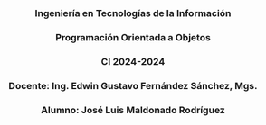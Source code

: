 <!DOCTYPE html>
<html>
    <head>
<meta charset="utf-8" />

<body>
    <br>
    <br>
    <center><img src="https://www.uea.edu.ec/web/v2/wp-content/uploads/2023/02/logo-300x100-color-azul-2-1.png" alt=""></center>
    <br>
    <center><h3>Ingeniería en Tecnologías de la Información</h3></center>
<center><h3>Programación Orientada a Objetos</h3></center>
<center><h3>CI 2024-2024</h3></center>
    <center><h3>Docente: Ing. Edwin Gustavo Fernández Sánchez, Mgs.</h3></center>
<center><h3>Alumno: José Luis Maldonado Rodríguez</h3></center>
</body>
</html>
